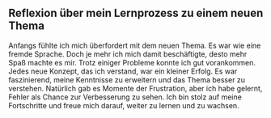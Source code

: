 ## Reflexion über mein Lernprozess zu einem neuen Thema

Anfangs fühlte ich mich überfordert mit dem neuen Thema. Es war wie eine fremde Sprache. Doch je mehr ich mich damit beschäftigte, desto mehr Spaß machte es mir. Trotz einiger Probleme konnte ich gut vorankommen. Jedes neue Konzept, das ich verstand, war ein kleiner Erfolg. Es war faszinierend, meine Kenntnisse zu erweitern und das Thema besser zu verstehen. Natürlich gab es Momente der Frustration, aber ich habe gelernt, Fehler als Chance zur Verbesserung zu sehen. Ich bin stolz auf meine Fortschritte und freue mich darauf, weiter zu lernen und zu wachsen.